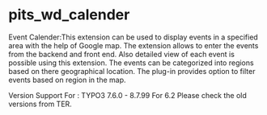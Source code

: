 # pits_wd_calender
Event Calender:This extension can be used to display events in a specified area with the help of Google map. The extension allows to enter the events from the backend and front end. Also detailed view of each event is possible using this extension. The events can be categorized into regions based on there geographical location. The plug-in provides option to filter events based on region in the map.

Version Support For : TYPO3 7.6.0 - 8.7.99
For 6.2 Please check the old versions from TER.